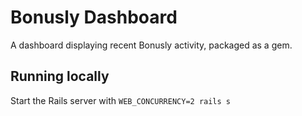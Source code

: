 # Bonusly Dashboard

A dashboard displaying recent Bonusly activity, packaged as a gem.

## Running locally

Start the Rails server with `WEB_CONCURRENCY=2 rails s`
